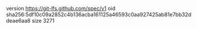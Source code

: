 version https://git-lfs.github.com/spec/v1
oid sha256:5df10c09a2852c4b136acba161125a46593c0aa927425ab81e7bb32ddeae6aa8
size 3271
